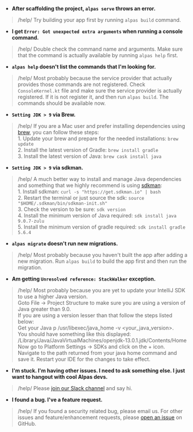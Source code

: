 <div class="sublist">

- **After scaffolding the project, `alpas serve` throws an error.**
> /help/ <span> Try building your app first by running `alpas build` command.</span>
 
- **I get `Error: Got unexpected extra arguments` when running a console command.**
> /help/ <span> Double check the command name and arguments. Make sure that the command is actually
available by running `alpas help` first. </span>

- **`alpas help` doesn't list the commands that I'm looking for.**
> /help/ <span> Most probably because the service provider that actually provides those commands are not registered.
Check `ConsoleKernel.kt` file and make sure the service provider is actually registered. If it is not register
it, and then run `alpas build`. The commands should be available now. </span>

- **`Setting JDK > 9` via Brew.**
> /help/ <span> If you are a Mac user and prefer installing dependencies using [brew](https://brew.sh/), you can follow these steps:
><br />1. Update your brew and prepare for the needed installations: `brew update`<br />2. Install the latest version of Gradle: `brew install gradle`<br />3. Install the latest version of Java: `brew cask install java`</span>

- **`Setting JDK > 9` via sdkman.**
> /help/ <span> A much better way to install and manage Java dependencies and something that we highly recommend is using [sdkman](https://sdkman.io/install):
><br />1. Install sdkman: `curl -s "https://get.sdkman.io" | bash`
><br />2. Restart the terminal or just source the sdk: `source "$HOME/.sdkman/bin/sdkman-init.sh"`
><br />3. Check the version to be sure: `sdk version`
><br />4. Install the minimum version of Java required: `sdk install java 9.0.7-zulu`
><br />5. Install the minimum version of gradle required: `sdk install gradle 5.6.4`</span>

- **`alpas migrate` doesn't run new migrations.**
> /help/ <span> Most probably because you haven't built the app after adding a new migration. Run `alpas build`
to build the app first and then run the migration. </span>

- **Am getting `Unresolved reference: StackWalker` exception.**
> /help/ <span> Most probably because you are yet to update your IntelliJ SDK to use a higher Java version.
><br />Goto File -> Project Structure to make sure you are using a version of Java greater than 9.0. 
><br />If you are using a version lesser than that follow the steps listed below:
><br />Get your Java p /usr/libexec/java_home -v <your_java_version>.
><br />You should have something like this displayed: /Library/Java/JavaVirtualMachines/openjdk-13.0.1.jdk/Contents/Home
><br />Now go to Platform Settings -> SDKs and click on the + icon.
><br />Navigate to the path returned from your java home command and save it. Restart your IDE for the changes to take effect.</span>

- **I'm stuck. I'm having other issues. I need to ask something else. I just want to hangout with cool Alpas devs.**
> /help/ <span>Please [join our Slack channel][alpas-slack] and say hi. </span>

- **I found a bug. I've a feature request.**
> /help/ <span> If you found a security related bug, please email us. For other issues and feature/enhancement
requests, please [open an issue][alpas-github-issue] on GitHub. </span>

</div>

[alpas-slack]: https://join.slack.com/t/alpasdev/shared_invite/enQtODcwMjE1MzMxODQ3LTJjZWMzOWE5MzBlYzIzMWQ2MTcxN2M2YjU3MTQ5ZDE4NjBmYjY1YTljOGIwYmJmYWFlYjc4YTcwMDFmZDIzNDE
[alpas-github-issue]: https://github.com/ashokgelal/alpas/issues/new
